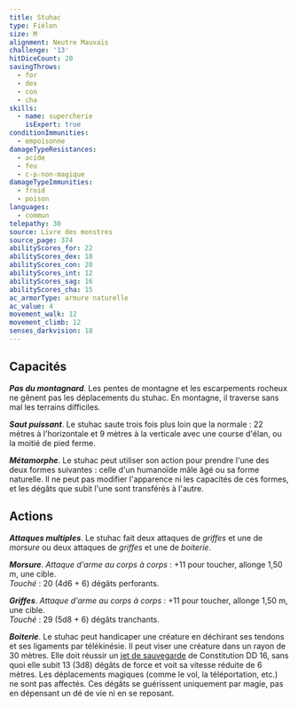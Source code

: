 ```yaml
---
title: Stuhac
type: Fiélon
size: M
alignment: Neutre Mauvais
challenge: '13'
hitDiceCount: 20
savingThrows:
  - for
  - dex
  - con
  - cha
skills:
  - name: supercherie
    isExpert: true
conditionImmunities:
  - empoisonne
damageTypeResistances:
  - acide
  - feu
  - c-p-non-magique
damageTypeImmunities:
  - froid
  - poison
languages:
  - commun
telepathy: 30
source: Livre des monstres
source_page: 374
abilityScores_for: 22
abilityScores_dex: 18
abilityScores_con: 20
abilityScores_int: 12
abilityScores_sag: 16
abilityScores_cha: 15
ac_armorType: armure naturelle
ac_value: 4
movement_walk: 12
movement_climb: 12
senses_darkvision: 18
---
```

## Capacités
_**Pas du montagnard**_. Les pentes de montagne et les escarpements rocheux ne gênent pas les déplacements du stuhac. En montagne, il traverse sans mal les terrains difficiles.

_**Saut puissant**_. Le stuhac saute trois fois plus loin que la normale : 22 mètres à l'horizontale et 9 mètres à la verticale avec une course d'élan, ou la moitié de pied ferme.

_**Métamorphe**_. Le stuhac peut utiliser son action pour prendre l'une des deux formes suivantes : celle d'un humanoïde mâle âgé ou sa forme naturelle. Il ne peut pas modifier l'apparence ni les capacités de ces formes, et les dégâts que subit l'une sont transférés à l'autre.

## Actions
_**Attaques multiples**_. Le stuhac fait deux attaques de _griffes_ et une de _morsure_ ou deux attaques de _griffes_ et une de _boiterie_.

_**Morsure**_. _Attaque d'arme au corps à corps_ : +11 pour toucher, allonge 1,50 m, une cible.  
_Touché_ : 20 (4d6 + 6) dégâts perforants.

_**Griffes**_. _Attaque d'arme au corps à corps_ : +11 pour toucher, allonge 1,50 m, une cible.  
_Touché_ : 29 (5d8 + 6) dégâts tranchants.

_**Boiterie**_. Le stuhac peut handicaper une créature en déchirant ses tendons et ses ligaments par télékinésie. Il peut viser une créature dans un rayon de 30 mètres. Elle doit réussir un [jet de sauvegarde](/utiliser-les-caracteristiques/#jets-de-sauvegarde) de Constitution DD 16, sans quoi elle subit 13 (3d8) dégâts de force et voit sa vitesse réduite de 6 mètres. Les déplacements magiques (comme le vol, la téléportation, etc.) ne sont pas affectés. Ces dégâts se guérissent uniquement par magie, pas en dépensant un dé de vie ni en se reposant.
